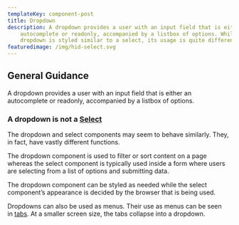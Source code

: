 ```yaml
---
templateKey: component-post
title: Dropdown
description: A dropdown provides a user with an input field that is either an
    autocomplete or readonly, accompanied by a listbox of options. While a
    dropdown is styled similar to a select, its usage is quite different.
featuredimage: /img/hid-select.svg
---
```


## General Guidance

A dropdown provides a user with an input field that is either an autocomplete or readonly, accompanied by a listbox of options.

### A dropdown is not a [Select](http://galaxy-ui-design-system.s3-website-us-east-1.amazonaws.com/galaxy-design/select-overview)

The dropdown and select components may seem to behave similarly. They, in fact, have vastly different functions.

The dropdown component is used to filter or sort content on a page whereas the select component is typically used inside a form where users are selecting from a list of options and submitting data.

The dropdown component can be styled as needed while the select component’s appearance is decided by the browser that is being used.

Dropdowns can also be used as menus. Their use as menus can be seen in [tabs](http://galaxy-ui-design-system.s3-website-us-east-1.amazonaws.com/galaxy-design/tab-overview). At a smaller screen size, the tabs collapse into a dropdown.
